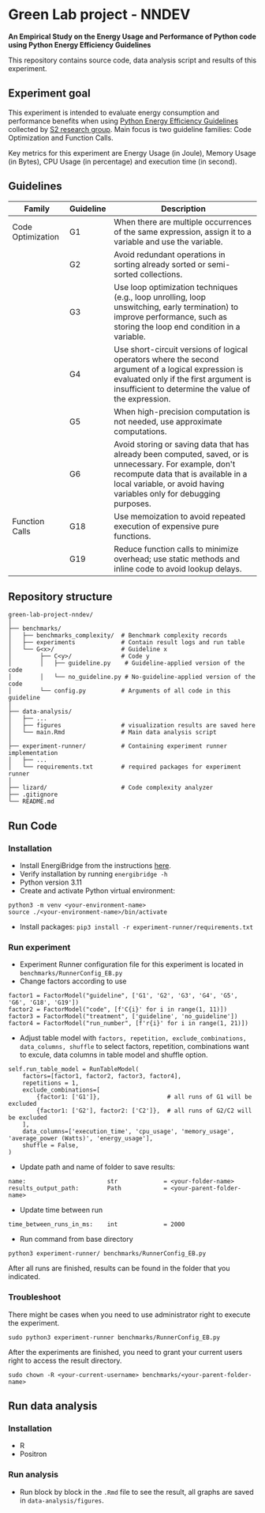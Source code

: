# Green Lab project - NNDEV
**An Empirical Study on the Energy Usage and Performance of
Python code using Python Energy Efficiency Guidelines**

This repository contains source code, data analysis script and results of this experiment.

## Experiment goal
This experiment is intended to evaluate energy consumption and performance benefits when using [Python Energy Efficiency Guidelines](https://github.com/S2-group/icse-2026-llm-ee-rep-pkg/blob/main/3.2%20Green%20guidelines%20elicitation/Guidelines.pdf) collected by [S2 research group](https://github.com/S2-group). Main focus is two guideline families: Code Optimization and Function Calls.

Key metrics for this experiment are Energy Usage (in Joule), Memory Usage (in Bytes), CPU Usage (in percentage) and execution time (in second).


## Guidelines

| Family          | Guideline | Description |
|-----------------|-----------|-------------|
| Code Optimization | G1  | When there are multiple occurrences of the same expression, assign it to a variable and use the variable. |
|                 | G2  | Avoid redundant operations in sorting already sorted or semi-sorted collections. |
|                 | G3  | Use loop optimization techniques (e.g., loop unrolling, loop unswitching, early termination) to improve performance, such as storing the loop end condition in a variable. |
|                 | G4  | Use short-circuit versions of logical operators where the second argument of a logical expression is evaluated only if the first argument is insufficient to determine the value of the expression. |
|                 | G5  | When high-precision computation is not needed, use approximate computations. |
|                 | G6  | Avoid storing or saving data that has already been computed, saved, or is unnecessary. For example, don't recompute data that is available in a local variable, or avoid having variables only for debugging purposes. |
| Function Calls  | G18 | Use memoization to avoid repeated execution of expensive pure functions. |
|                 | G19 | Reduce function calls to minimize overhead; use static methods and inline code to avoid lookup delays. |

## Repository structure
```
green-lab-project-nndev/
│
├── benchmarks/
│   ├── benchmarks_complexity/  # Benchmark complexity records
│   ├── experiments             # Contain result logs and run table
│   └── G<x>/                   # Guideline x
│        ├── C<y>/              # Code y
│        │   ├── guideline.py    # Guideline-applied version of the code
│        │   └── no_guideline.py # No-guideline-applied version of the code
│        └── config.py          # Arguments of all code in this guideline
│
├── data-analysis/
│   ├── ... 
│   ├── figures                 # visualization results are saved here
│   └── main.Rmd                # Main data analysis script
│
├── experiment-runner/          # Containing experiment runner implementation
│   ├── ...
│   └── requirements.txt        # required packages for experiment runner
│
├── lizard/                     # Code complexity analyzer
├── .gitignore
└── README.md

```

## Run Code

### Installation
- Install EnergiBridge from the instructions [here](https://github.com/tdurieux/EnergiBridge).
- Verify installation by running `energibridge -h`
- Python version 3.11
- Create and activate Python virtual environment:
```
python3 -m venv <your-environment-name>
source ./<your-environment-name>/bin/activate
```
- Install packages: `pip3 install -r experiment-runner/requirements.txt`

### Run experiment
- Experiment Runner configuration file for this experiment is located in `benchmarks/RunnerConfig_EB.py`
- Change factors according to use
```
factor1 = FactorModel("guideline", ['G1', 'G2', 'G3', 'G4', 'G5', 'G6', 'G18', 'G19'])
factor2 = FactorModel("code", [f'C{i}' for i in range(1, 11)])
factor3 = FactorModel("treatment", ['guideline', 'no_guideline'])
factor4 = FactorModel("run_number", [f'r{i}' for i in range(1, 21)])
```
- Adjust table model with `factors, repetition, exclude_combinations, data_columns, shuffle` to select factors, repetition, combinations want to excule, data columns in table model and shuffle option.
```
self.run_table_model = RunTableModel(
    factors=[factor1, factor2, factor3, factor4],
    repetitions = 1,
    exclude_combinations=[
        {factor1: ['G1']},                   # all runs of G1 will be excluded
        {factor1: ['G2'], factor2: ['C2']},  # all runs of G2/C2 will be excluded
    ],
    data_columns=['execution_time', 'cpu_usage', 'memory_usage', 'average_power (Watts)', 'energy_usage'],
    shuffle = False,
)
```
- Update path and name of folder to save results:
```
name:                       str             = <your-folder-name>
results_output_path:        Path            = <your-parent-folder-name>
```
- Update time between run
```
time_between_runs_in_ms:    int             = 2000
```
- Run command from base directory
```
python3 experiment-runner/ benchmarks/RunnerConfig_EB.py
```
After all runs are finished, results can be found in the folder that you indicated.

### Troubleshoot
There might be cases when you need to use administrator right to execute the experiment.
```
sudo python3 experiment-runner benchmarks/RunnerConfig_EB.py
```
After the experiments are finished, you need to grant your current users right to access the result directory.
```
sudo chown -R <your-current-username> benchmarks/<your-parent-folder-name>
```

## Run data analysis
### Installation
- R
- Positron
### Run analysis
- Run block by block in the `.Rmd` file to see the result, all graphs are saved in `data-analysis/figures`.